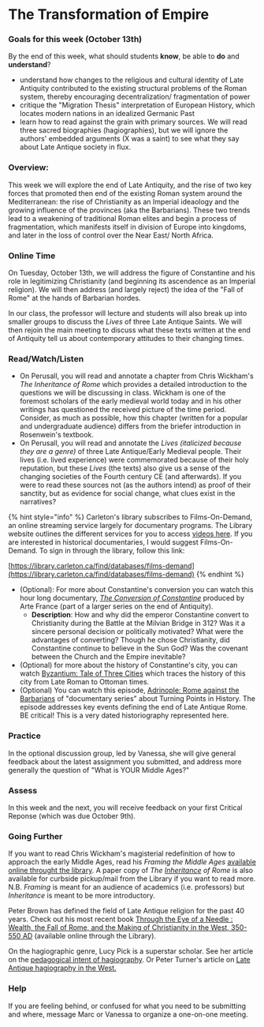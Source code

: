 # The Transformation of Empire

### Goals for this week (October 13th)

By the end of this week, what should students **know**, be able to **do** and **understand**?

* understand how changes to the religious and cultural identity of Late Antiquity contributed to the existing structural problems of the Roman system, thereby encouraging decentralization/ fragmentation of power
* critique the "Migration Thesis" interpretation of European History, which locates modern nations in an idealized Germanic Past
* learn how to read against the grain with primary sources. We will read three sacred biographies (hagiographies), but we will ignore the authors' embedded arguments (X was a saint) to see what they say about Late Antique society in flux.&#x20;

### Overview:

This week we will explore the end of Late Antiquity, and the rise of two key forces that promoted then end of the existing Roman system around the Mediterranean: the rise of Christianity as an Imperial ideaology and the growing influence of the provinces (aka the Barbarians). These two trends lead to a weakening of traditional Roman elites and begin a process of fragmentation, which manifests itself  in division of Europe into kingdoms, and later in the loss of control over the Near East/ North Africa.&#x20;

### **Online Time**

On Tuesday, October 13th, we will address the figure of Constantine and his role in legitimizing Christianity (and beginning its ascendence as an Imperial religion). We will then address (and largely reject) the idea of the "Fall of Rome" at the hands of Barbarian hordes.

In our class, the professor will lecture and students will also break up into smaller groups to discuss the _Lives_ of three Late Antique Saints. We will then rejoin the main meeting to discuss what these texts written at the end of Antiquity tell us about contemporary attitudes to their changing times.&#x20;

### Read/Watch/Listen

* On Perusall, you will read and annotate a chapter from Chris Wickham's _The Inheritance of Rome_ which provides a detailed introduction to the questions we will be discussing in class. Wickham is one of the foremost scholars of the early medieval world today and in his other writings has questioned the received picture of the time period. Consider, as much as possible, how this chapter (written for a popular and undergraduate audience) differs from the briefer introduction in Rosenwein's textbook.&#x20;
* On Perusall, you will read and annotate the _Lives (italicized because they are a genre)_ of three Late Antique/Early Medieval people. Their lives (i.e. lived experience) were commemorated because of their holy reputation, but these _Lives_ (the texts) also give us a sense of the changing societies of the Fourth century CE (and afterwards). If you were to read these sources not (as the authors intend) as proof of their sanctity, but as evidence for social change, what clues exist in the narratives?

{% hint style="info" %}
Carleton's library subscribes to Films-On-Demand, an online streaming service largely for documentary programs. The Library website outlines the different services for you to access [videos here](https://library.carleton.ca/find/videos). If you are interested in historical documentaries, I would suggest Films-On-Demand. To sign in through the library, follow this link:&#x20;

[https://library.carleton.ca/find/databases/films-demand](https://library.carleton.ca/find/databases/films-demand)
{% endhint %}

* (Optional): For more about Constantine's conversion you can watch this hour long documentary, [_The Conversion of Constantine_](http://proxy.library.carleton.ca/login?url=https://fod.infobase.com/PortalPlaylists.aspx?wID=104730\&xtid=114960) produced by Arte France (part of a larger series on the end of Antiquity).&#x20;
  * **Description**: How and why did the emperor Constantine convert to Christianity during the Battle at the Milvian Bridge in 312? Was it a sincere personal decision or politically motivated? What were the advantages of converting? Though he chose Christianity, did Constantine continue to believe in the Sun God? Was the covenant between the Church and the Empire inevitable?
* (Optional) for more about the history of Constantine's city, you can watch [Byzantium: Tale of Three Cities](http://proxy.library.carleton.ca/login?url=https://fod.infobase.com/PortalPlaylists.aspx?seriesID=65390\&wID=104730) which traces the history of this city from Late Roman to Ottoman times.&#x20;
* (Optional) You can watch this episode, [Adrinople: Rome against the Barbarians](https://fod-infobase-com.proxy.library.carleton.ca/p\_ViewVideo.aspx?xtid=145601\&tScript=0) of "documentary series" about Turning Points in History. The episode addresses key events defining the end of Late Antique Rome. BE critical! This is a very dated historiography represented here.&#x20;

### Practice

In the optional discussion group, led by Vanessa, she will give general feedback about the latest assignment you submitted, and address more generally the question of "What is YOUR Middle Ages?"

### **Assess**&#x20;

In this week and the next, you will receive feedback on your first Critical Reponse (which was due October 9th).&#x20;

### Going Further

If you want to read Chris Wickham's magisterial redefinition of how to approach the early Middle Ages, read his _Framing the Middle Ages_ [available online throught the library](https://ocul-crl.primo.exlibrisgroup.com/permalink/01OCUL\_CRL/1gorbd6/alma991022743263905153). A paper copy of _The_ [_Inheritance_](https://ocul-crl.primo.exlibrisgroup.com/permalink/01OCUL\_CRL/1gorbd6/alma991001791629705153) _of Rome_ is also available for curbside pickup/mail from the Library if you want to read more. N.B. _Framing_ is meant for an audience of academics (i.e. professors) but _Inheritance_ is meant to be more introductory. &#x20;

Peter Brown has defined the field of Late Antique religion for the past 40 years. Check out his most recent book [Through the Eye of a Needle : Wealth, the Fall of Rome, and the Making of Christianity in the West, 350-550 AD](https://ocul-crl.primo.exlibrisgroup.com/discovery/fulldisplay?docid=alma991022691195005153\&context=L\&vid=01OCUL\_CRL:CRL\_DEFAULT\&lang=en\&search\_scope=MyInst\_and\_CI\&adaptor=Local%20Search%20Engine\&tab=Everything\&query=any,contains,Peter%20Brown\&offset=0) (available online through the Library).&#x20;

On the hagiographic genre, Lucy Pick is a superstar scholar. See her article on the [pedagogical intent of hagiography](https://ocul-crl.primo.exlibrisgroup.com/permalink/01OCUL\_CRL/1vru3a1/cdi\_crossref\_primary\_10\_1017\_stc\_2018\_13). Or Peter Turner's article on [Late Antique hagiography in the West.](https://ocul-crl.primo.exlibrisgroup.com/permalink/01OCUL\_CRL/1vru3a1/cdi\_crossref\_primary\_10\_1017\_S042420840000084X) &#x20;

### **Help**

&#x20;If you are feeling behind, or confused for what you need to be submitting and where, message Marc or Vanessa to organize a one-on-one meeting.&#x20;
